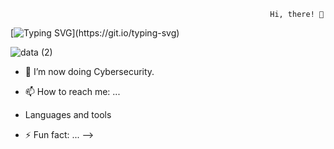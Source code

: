                                                               Hi, there! 👋
  [![Typing SVG](https://readme-typing-svg.demolab.com/?lines=This+is+Lilian+Ugwu+...;Nice+to+meet+you!)](https://git.io/typing-svg)


![data (2)](https://theforage.wpengine.com/wp-content/uploads/2022/12/what-is-cybersecurity-1024x631.jpg)


- 🌱 I’m now  doing Cybersecurity. 
- 📫 How to reach me: ...
-   Languages and tools


- ⚡ Fun fact: ...
-->
